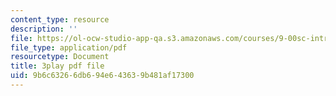 ```yaml
---
content_type: resource
description: ''
file: https://ol-ocw-studio-app-qa.s3.amazonaws.com/courses/9-00sc-introduction-to-psychology-fall-2011/9b6c63266db694e643639b481af17300_MYMYXhR2Ppw.pdf
file_type: application/pdf
resourcetype: Document
title: 3play pdf file
uid: 9b6c6326-6db6-94e6-4363-9b481af17300
---
```

